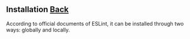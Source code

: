 ## Installation [Back](./../eslint.md)

According to official documents of ESLint, it can be installed through two ways: globally and locally.